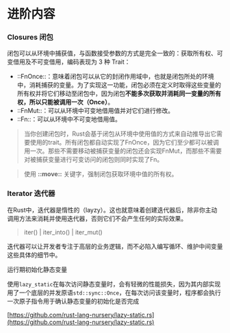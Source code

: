 # 进阶内容

### Closures 闭包


闭包可以从环境中捕获值，与函数接受参数的方式是完全一致的：获取所有权、可变借用及不可变借用，编码表现为 3 种 Trait：

- ::FnOnce::：意味着闭包可以从它的封闭作用域中，也就是闭包所处的环境中，消耗捕获的变量。为了实现这一功能，闭包必须在定义时取得这些变量的所有权并将它们移动至闭包中，因为闭包**不能多次获取并消耗同一变量的所有权，所以只能被调用一次（Once）**。
- ::FnMut::：可以从环境中可变地借用值并对它们进行修改。
- ::Fn::：可以从环境中不可变地借用值。

> 当你创建闭包时，Rust会基于闭包从环境中使用值的方式来自动推导出它需要使用的trait。所有闭包都自动实现了FnOnce，因为它们至少都可以被调用一次。那些不需要移动被捕获变量的闭包还会实现FnMut，而那些不需要对被捕获变量进行可变访问的闭包则同时实现了Fn。

> 使用 **::move::** 关键字，强制闭包获取环境中值的所有权。

### Iterator 迭代器

在Rust中，迭代器是惰性的（layzy）。这也就意味着创建迭代器后，除非你主动调用方法来消耗并使用迭代器，否则它们不会产生任何的实际效果。

> iter() | iter_into() | iter_mut()

迭代器可以让开发者专注于高层的业务逻辑，而不必陷入编写循环、维护中间变量这些具体的细节中。

运行期初始化静态变量

使用`lazy_static`在每次访问静态变量时，会有轻微的性能损失，因为其内部实现用了一个底层的并发原语`std::sync::Once`，在每次访问该变量时，程序都会执行一次原子指令用于确认静态变量的初始化是否完成

[https://github.com/rust-lang-nursery/lazy-static.rs](https://github.com/rust-lang-nursery/lazy-static.rs)
